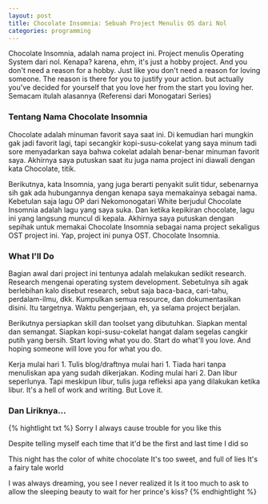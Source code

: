 ```yaml
---
layout: post
title: Chocolate Insomnia: Sebuah Project Menulis OS dari Nol
categories: programming
---
```


Chocolate Insomnia, adalah nama project ini. Project menulis Operating
System dari nol. Kenapa? karena, ehm, it's just a hobby project. And you
don't need a reason for a hobby. Just like you don't need a reason for
loving someone. The reason is there for you to justify your action. but
actually you've decided for yourself that you love her from the start you
loving her. Semacam itulah alasannya (Referensi dari Monogatari Series)

### Tentang Nama Chocolate Insomnia

Chocolate adalah minuman favorit saya saat ini. Di kemudian hari mungkin gak
jadi favorit lagi, tapi secangkir kopi-susu-cokelat yang saya minum tadi
sore menyadarkan saya bahwa cokelat adalah benar-benar minuman favorit saya.
Akhirnya saya putuskan saat itu juga nama project ini diawali dengan kata
Chocolate, titik.

Berikutnya, kata Insomnia, yang juga berarti penyakit sulit tidur,
sebenarnya sih gak ada hubungannya dengan kenapa saya memakainya sebagai
nama. Kebetulan saja lagu OP dari Nekomonogatari White berjudul Chocolate
Insomnia adalah lagu yang saya suka. Dan ketika kepikiran chocolate, lagu
ini yang langsung muncul di kepala. Akhirnya saya putuskan dengan sepihak
untuk memakai Chocolate Insomnia sebagai nama project sekaligus OST project
ini. Yap, project ini punya OST. Chocolate Insomnia.

### What I'll Do

Bagian awal dari project ini tentunya adalah melakukan sedikit research.
Research mengenai operating system development. Sebetulnya sih agak
berlebihan kalo disebut research, sebut saja baca-baca, cari-tahu,
perdalam-ilmu, dkk. Kumpulkan semua resource, dan dokumentasikan disini.
Itu targetnya. Waktu pengerjaan, eh, ya selama project berjalan.

Berikutnya persiapkan skill dan toolset yang dibutuhkan. Siapkan mental dan
semangat. Siapkan kopi-susu-cokelat hangat dalam segelas cangkir putih yang
bersih. Start loving what you do. Start do what'll you love. And hoping
someone will love you for what you do.

Kerja mulai hari 1. Tulis blog/draftnya mulai hari 1. Tiada hari tanpa
menuliskan apa yang sudah dikerjakan. Koding mulai hari 2. Dan libur
seperlunya. Tapi meskipun libur, tulis juga refleksi apa yang dilakukan
ketika libur. It's a hell of work and writing. But Love it.

### Dan Liriknya...

{% hightlight txt %}
Sorry
I always cause trouble for you like this

Despite telling myself each time
that it'd be the first and last time I did so

This night has the color of white chocolate
It's too sweet, and full of lies
It's a fairy tale world

I was always dreaming, you see
I never realized it
Is it too much to ask
to allow the sleeping beauty
to wait for her prince's kiss?
{% endhightlight %}
